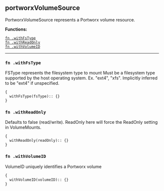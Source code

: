 
## portworxVolumeSource
PortworxVolumeSource represents a Portworx volume resource.

**Functions:**

[`fn .withFsType`](#fn-withfstype)  
[`fn .withReadOnly`](#fn-withreadonly)  
[`fn .withVolumeID`](#fn-withvolumeid)  

---


### `fn .withFsType`
FSType represents the filesystem type to mount Must be a filesystem type supported by the host operating system. Ex. "ext4", "xfs". Implicitly inferred to be "ext4" if unspecified.
```jsonnet
{
  withFsType(fsType):: {}
}
```

### `fn .withReadOnly`
Defaults to false (read/write). ReadOnly here will force the ReadOnly setting in VolumeMounts.
```jsonnet
{
  withReadOnly(readOnly):: {}
}
```

### `fn .withVolumeID`
VolumeID uniquely identifies a Portworx volume
```jsonnet
{
  withVolumeID(volumeID):: {}
}
```

